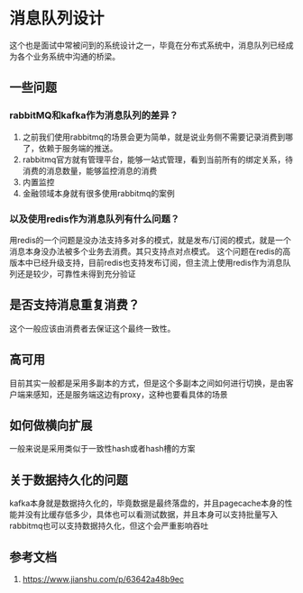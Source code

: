# 消息队列设计
这个也是面试中常被问到的系统设计之一，毕竟在分布式系统中，消息队列已经成为各个业务系统中沟通的桥梁。

## 一些问题
### rabbitMQ和kafka作为消息队列的差异？
1. 之前我们使用rabbitmq的场景会更为简单，就是说业务侧不需要记录消费到哪了，依赖于服务端的推送。
2. rabbitmq官方就有管理平台，能够一站式管理，看到当前所有的绑定关系，待消费的消息数量，能够监控消息的消费
3. 内置监控
4. 金融领域本身就有很多使用rabbitmq的案例

### 以及使用redis作为消息队列有什么问题？
用redis的一个问题是没办法支持多对多的模式，就是发布/订阅的模式，就是一个消息本身没办法被多个业务去消费。其只支持点对点模式。
这个问题在redis的高版本中已经升级支持，目前redis也支持发布订阅，但主流上使用redis作为消息队列还是较少，可靠性未得到充分验证

## 是否支持消息重复消费？
这个一般应该由消费者去保证这个最终一致性。

## 高可用
目前其实一般都是采用多副本的方式，但是这个多副本之间如何进行切换，是由客户端来感知，还是服务端这边有proxy，这种也要看具体的场景

## 如何做横向扩展
一般来说是采用类似于一致性hash或者hash槽的方案

## 关于数据持久化的问题
kafka本身就是数据持久化的，毕竟数据是最终落盘的，并且pagecache本身的性能并没有比缓存低多少，具体也可以看测试数据，并且本身可以支持批量写入
rabbitmq也可以支持数据持久化，但这个会严重影响吞吐

## 参考文档
1. <https://www.jianshu.com/p/63642a48b9ec>